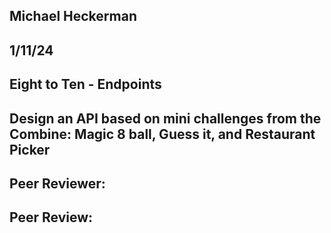 ## Michael Heckerman
## 1/11/24
## Eight to Ten - Endpoints
## Design an API based on mini challenges from the Combine: Magic 8 ball, Guess it, and Restaurant Picker

## Peer Reviewer:
## Peer Review:
